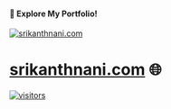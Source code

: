 #### 🚀 Explore My Portfolio!
[![srikanthnani.com](https://www.srikanthnani.com/site-image.png)](https://srikanthnani.com)

# [srikanthnani.com](https://srikanthnani.com) 🌐
[![visitors](https://visitor-badge.laobi.icu/badge?page_id=iamsrikanthnani.iamsrikanthnani)](https://srikanthnani.com)
